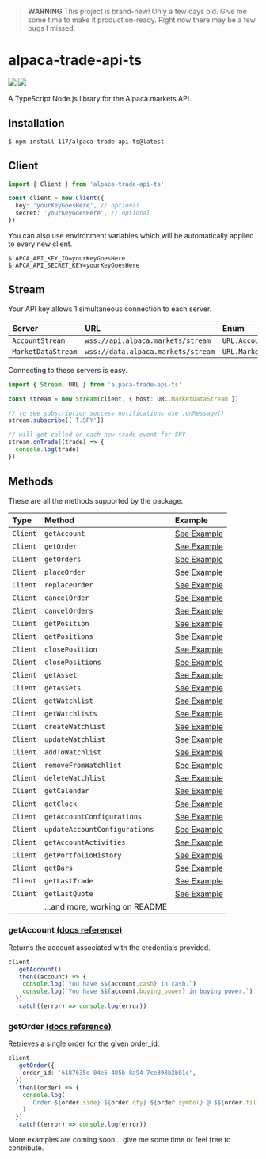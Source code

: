 > **WARNING** This project is brand-new! Only a few days old. Give me some time
> to make it production-ready. Right now there may be a few bugs I missed.

# alpaca-trade-api-ts

![](https://badgen.net/npm/v/repeat?color=0061FF)
![](https://badgen.net/badge/code%20style/prettier/ff51bc)

A TypeScript Node.js library for the Alpaca.markets API.

## Installation

```console
$ npm install 117/alpaca-trade-api-ts@latest
```

## Client

```typescript
import { Client } from 'alpaca-trade-api-ts'

const client = new Client({
  key: 'yourKeyGoesHere', // optional
  secret: 'yourKeyGoesHere', // optional
})
```

You can also use environment variables which will be automatically applied to
every new client.

```console
$ APCA_API_KEY_ID=yourKeyGoesHere
$ APCA_API_SECRET_KEY=yourKeyGoesHere
```

## Stream

Your API key allows 1 simultaneous connection to each server.

| Server             | URL                                | Enum                   |
| :----------------- | :--------------------------------- | :--------------------- |
| `AccountStream`    | `wss://api.alpaca.markets/stream`  | `URL.AccountStream`    |
| `MarketDataStream` | `wss://data.alpaca.markets/stream` | `URL.MarketDataStream` |

Connecting to these servers is easy.

```typescript
import { Stream, URL } from 'alpaca-trade-api-ts'

const stream = new Stream(client, { host: URL.MarketDataStream })

// to see subscription success notifications use .onMessage()
stream.subscribe(['T.SPY'])

// will get called on each new trade event for SPY
stream.onTrade((trade) => {
  console.log(trade)
})
```

## Methods

These are all the methods supported by the package.

| Type     | Method                         | Example                                     |
| :------- | :----------------------------- | :------------------------------------------ |
| `Client` | `getAccount`                   | [See Example](#getAccount)                  |
| `Client` | `getOrder`                     | [See Example](#getOrder)                    |
| `Client` | `getOrders`                    | [See Example](#getOrders)                   |
| `Client` | `placeOrder`                   | [See Example](#placeOrder)                  |
| `Client` | `replaceOrder`                 | [See Example](#replaceOrder)                |
| `Client` | `cancelOrder`                  | [See Example](#cancelOrder)                 |
| `Client` | `cancelOrders`                 | [See Example](#cancelOrders)                |
| `Client` | `getPosition`                  | [See Example](#getPosition)                 |
| `Client` | `getPositions`                 | [See Example](#getPositions)                |
| `Client` | `closePosition`                | [See Example](#closePosition)               |
| `Client` | `closePositions`               | [See Example](#closePositions)              |
| `Client` | `getAsset`                     | [See Example](#getAsset)                    |
| `Client` | `getAssets`                    | [See Example](#getAssets)                   |
| `Client` | `getWatchlist`                 | [See Example](#getWatchlist)                |
| `Client` | `getWatchlists`                | [See Example](#getWatchlists)               |
| `Client` | `createWatchlist`              | [See Example](#createWatchlist)             |
| `Client` | `updateWatchlist`              | [See Example](#updateWatchlist)             |
| `Client` | `addToWatchlist`               | [See Example](#addToWatchlist)              |
| `Client` | `removeFromWatchlist`          | [See Example](#removeFromWatchlist)         |
| `Client` | `deleteWatchlist`              | [See Example](#deleteWatchlist)             |
| `Client` | `getCalendar`                  | [See Example](#getCalendar)                 |
| `Client` | `getClock`                     | [See Example](#getClock)                    |
| `Client` | `getAccountConfigurations`     | [See Example](#getAccountConfigurations)    |
| `Client` | `updateAccountConfigurations`  | [See Example](#updateAccountConfigurations) |
| `Client` | `getAccountActivities`         | [See Example](#getAccountActivities)        |
| `Client` | `getPortfolioHistory`          | [See Example](#getPortfolioHistory)         |
| `Client` | `getBars`                      | [See Example](#getBars)                     |
| `Client` | `getLastTrade`                 | [See Example](#getLastTrade)                |
| `Client` | `getLastQuote`                 | [See Example](#getLastQuote)                |
|          | ...and more, working on README |                                             |

### getAccount [(docs reference)](https://alpaca.markets/docs/api-documentation/api-v2/account/)

Returns the account associated with the credentials provided.

```typescript
client
  .getAccount()
  .then((account) => {
    console.log(`You have $${account.cash} in cash.`)
    console.log(`You have $${account.buying_power} in buying power.`)
  })
  .catch((error) => console.log(error))
```

### getOrder [(docs reference)](https://alpaca.markets/docs/api-documentation/api-v2/orders/)

Retrieves a single order for the given order_id.

```typescript
client
  .getOrder({
    order_id: '6187635d-04e5-485b-8a94-7ce398b2b81c',
  })
  .then((order) => {
    console.log(
      `Order ${order.side} ${order.qty} ${order.symbol} @ $${order.filled_avg_price}.`
    )
  })
  .catch((error) => console.log(error))
```

More examples are coming soon... give me some time or feel free to contribute.
